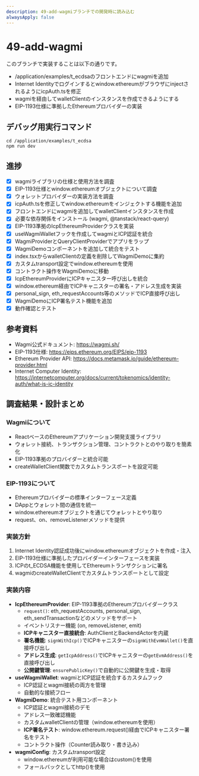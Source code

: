 ```yaml
---
description: 49-add-wagmiブランチでの開発時に読み込む
alwaysApply: false
---
```

49-add-wagmi
===

このブランチで実装することは以下の通りです。
- /application/examples/t_ecdsaのフロントエンドにwagmiを追加
- Internet Identityでログインするとwindow.ethereumがブラウザにinjectされるようにicpAuth.tsを修正
- wagmiを経由してwalletClientのインスタンスを作成できるようにする
- EIP-1193仕様に準拠したEthereumプロバイダーの実装

## デバッグ用実行コマンド
```
cd /application/examples/t_ecdsa
npm run dev
```

## 進捗
- [x] wagmiライブラリの仕様と使用方法を調査
- [x] EIP-1193仕様とwindow.ethereumオブジェクトについて調査
- [x] ウォレットプロバイダーの実装方法を調査
- [x] icpAuth.tsを修正してwindow.ethereumをインジェクトする機能を追加
- [x] フロントエンドにwagmiを追加してwalletClientインスタンスを作成
- [x] 必要な依存関係をインストール (wagmi, @tanstack/react-query)
- [x] EIP-1193準拠のIcpEthereumProviderクラスを実装
- [x] useWagmiWalletフックを作成してwagmiとICP認証を統合
- [x] WagmiProviderとQueryClientProviderでアプリをラップ
- [x] WagmiDemoコンポーネントを追加して統合をテスト
- [x] index.tsxからwalletClientの定義を削除してWagmiDemoに集約
- [x] カスタムtransport設定でwindow.ethereumを使用
- [x] コントラクト操作をWagmiDemoに移動
- [x] IcpEthereumProviderにICPキャニスター呼び出しを統合
- [x] window.ethereum経由でICPキャニスターの署名・アドレス生成を実装
- [x] personal_sign, eth_requestAccounts等のメソッドでICP直接呼び出し
- [x] WagmiDemoにICP署名テスト機能を追加
- [x] 動作確認とテスト

## 参考資料
- Wagmi公式ドキュメント: https://wagmi.sh/
- EIP-1193仕様: https://eips.ethereum.org/EIPS/eip-1193
- Ethereum Provider API: https://docs.metamask.io/guide/ethereum-provider.html
- Internet Computer Identity: https://internetcomputer.org/docs/current/tokenomics/identity-auth/what-is-ic-identity

## 調査結果・設計まとめ

### Wagmiについて
- ReactベースのEthereumアプリケーション開発支援ライブラリ
- ウォレット接続、トランザクション管理、コントラクトとのやり取りを簡素化
- EIP-1193準拠のプロバイダーと統合可能
- createWalletClient関数でカスタムトランスポートを設定可能

### EIP-1193について  
- Ethereumプロバイダーの標準インターフェース定義
- DAppとウォレット間の通信を統一
- window.ethereumオブジェクトを通じてウォレットとやり取り
- request、on、removeListenerメソッドを提供

### 実装方針
1. Internet Identity認証成功後にwindow.ethereumオブジェクトを作成・注入
2. EIP-1193仕様に準拠したプロバイダーインターフェースを実装
3. ICPのt_ECDSA機能を使用してEthereumトランザクションに署名
4. wagmiのcreateWalletClientでカスタムトランスポートとして設定

### 実装内容
- **IcpEthereumProvider**: EIP-1193準拠のEthereumプロバイダークラス
  - `request()`: eth_requestAccounts, personal_sign, eth_sendTransactionなどのメソッドをサポート
  - イベントリスナー機能 (on, removeListener, emit)
  - **ICPキャニスター直接統合**: AuthClientとBackendActorを内蔵
  - **署名機能**: `signWithIcp()`でICPキャニスターの`signWithEvmWallet()`を直接呼び出し
  - **アドレス生成**: `getIcpAddress()`でICPキャニスターの`getEvmAddress()`を直接呼び出し
  - **公開鍵管理**: `ensurePublicKey()`で自動的に公開鍵を生成・取得
- **useWagmiWallet**: wagmiとICP認証を統合するカスタムフック
  - ICP認証とwagmi接続の両方を管理
  - 自動的な接続フロー
- **WagmiDemo**: 統合テスト用コンポーネント
  - ICP認証とwagmi接続のデモ
  - アドレス一致確認機能
  - カスタムwalletClientの管理（window.ethereumを使用）
  - **ICP署名テスト**: window.ethereum.request()経由でICPキャニスター署名をテスト
  - コントラクト操作（Counter読み取り・書き込み）
- **wagmiConfig**: カスタムtransport設定
  - window.ethereumが利用可能な場合はcustom()を使用
  - フォールバックとしてhttp()を使用
